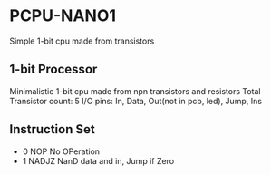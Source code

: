 # PCPU-NANO1
Simple 1-bit cpu made from transistors
## 1-bit Processor
Minimalistic 1-bit cpu made from npn transistors and resistors
Total Transistor count: 5
I/O pins:
In, Data, Out(not in pcb, led), Jump, Ins

## Instruction Set
- 0 NOP No OPeration
- 1 NADJZ NanD data and in, Jump if Zero
